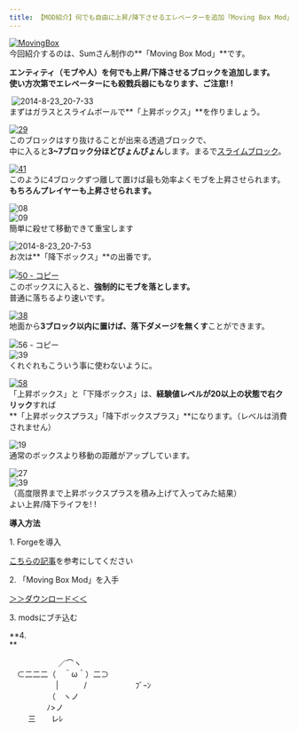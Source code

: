 ```yaml
---
title: 【MOD紹介】何でも自由に上昇/降下させるエレベーターを追加「Moving Box Mod」
---
```


[![MovingBox](https://cdn-ak.f.st-hatena.com/images/fotolife/s/sasigume/20210208/20210208174538.png)](#e/9/e9a7d4c6.png "MovingBox")  
今回紹介するのは、Sumさん制作の**「Moving Box Mod」**です。

**エンティティ（モブや人）を何でも上昇/下降させるブロックを追加します。   
使い方次第でエレベーターにも殺戮兵器にもなります、ご注意! !** 

 ![2014-8-23_20-7-33](https://cdn-ak.f.st-hatena.com/images/fotolife/s/sasigume/20210208/20210208150928.jpg)  
まずはガラスとスライムボールで**「上昇ボックス」**を作りましょう。

[![29](https://cdn-ak.f.st-hatena.com/images/fotolife/s/sasigume/20210208/20210208161703.png)](#d/2/d23a8483.png "29")  
このブロックはすり抜けることが出来る透過ブロックで、  
中に入ると**3~7ブロック分ほどぴょんぴょん**します。まるで[スライムブロック](/36727621/#slimeblock)。

[![41](https://cdn-ak.f.st-hatena.com/images/fotolife/s/sasigume/20210208/20210208142244.png)](#6/4/645adf4d.png "41")  
このように4ブロックずつ離して置けば最も効率よくモブを上昇させられます。  
**もちろんプレイヤーも上昇させられます。**

![08](https://cdn-ak.f.st-hatena.com/images/fotolife/s/sasigume/20210208/20210208153029.png)  
![09](https://cdn-ak.f.st-hatena.com/images/fotolife/s/sasigume/20210208/20210208154914.png)  
簡単に殺せて移動できて重宝します

![2014-8-23_20-7-53](https://cdn-ak.f.st-hatena.com/images/fotolife/s/sasigume/20210208/20210208162912.jpg)  
お次は**「降下ボックス」**の出番です。

[![50 - コピー](https://cdn-ak.f.st-hatena.com/images/fotolife/s/sasigume/20210208/20210208151313.png)](#9/3/936afd05.png "50 - コピー")  
このボックスに入ると、**強制的にモブを落とします。**  
普通に落ちるより速いです。

[![38](https://cdn-ak.f.st-hatena.com/images/fotolife/s/sasigume/20210208/20210208174718.png)](#e/b/eb9f6515.png "38")  
地面から**3ブロック以内に置けば、落下ダメージを無くす**ことができます。

![56 - コピー](https://cdn-ak.f.st-hatena.com/images/fotolife/s/sasigume/20210208/20210208083329.png)  
![39](https://cdn-ak.f.st-hatena.com/images/fotolife/s/sasigume/20210208/20210208155041.png)  
くれぐれもこういう事に使わないように。

[![58](https://cdn-ak.f.st-hatena.com/images/fotolife/s/sasigume/20210208/20210208125650.png)](#0/d/0dbd59b1.png "58")  
「上昇ボックス」と「下降ボックス」は、**経験値レベルが20以上の状態で右クリック**すれば  
**「上昇ボックスプラス」「降下ボックスプラス」**になります。（レべルは消費されません）

![19](https://cdn-ak.f.st-hatena.com/images/fotolife/s/sasigume/20210208/20210208125955.png)  
通常のボックスより移動の距離がアップしています。

![27](https://cdn-ak.f.st-hatena.com/images/fotolife/s/sasigume/20210208/20210208152052.png)  
![39](https://cdn-ak.f.st-hatena.com/images/fotolife/s/sasigume/20210208/20210208162742.png)  
（高度限界まで上昇ボックスプラスを積み上げて入ってみた結果）  
よい上昇/降下ライフを! !

**導入方法**

1\. Forgeを導入

[こちらの記事](/minecraft-je/howto/install-forge/)を参考にしてください

2\. 「Moving Box Mod」を入手  
  
[＞＞ダウンロード＜＜](http://okome-library.blogspot.jp/2014/07/172-1710moving-box-mod.html)

3\. modsにブチ込む  
  
**4.  
**

　　　　　　 ／⌒ヽ 　　  
　⊂二二二（　＾ω＾）二⊃ 　　  
　　　　　　|　　　 / 　　　　　　ﾌﾞｰﾝ 　　　　  
　　　       （　ヽノ 　　　　　　  
　　          ﾉ>ノ 　　　　  
     　三　　レﾚ
